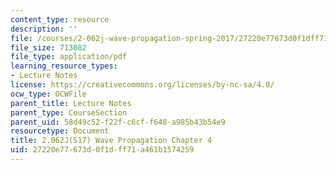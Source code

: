 ```yaml
---
content_type: resource
description: ''
file: /courses/2-062j-wave-propagation-spring-2017/27220e77673d0f1dff71a461b1574259_MIT2_062J_S17_Chap4.pdf
file_size: 713082
file_type: application/pdf
learning_resource_types:
- Lecture Notes
license: https://creativecommons.org/licenses/by-nc-sa/4.0/
ocw_type: OCWFile
parent_title: Lecture Notes
parent_type: CourseSection
parent_uid: 58d49c52-f22f-c6cf-f648-a985b43b54e9
resourcetype: Document
title: 2.062J(S17) Wave Propagation Chapter 4
uid: 27220e77-673d-0f1d-ff71-a461b1574259
---
```

